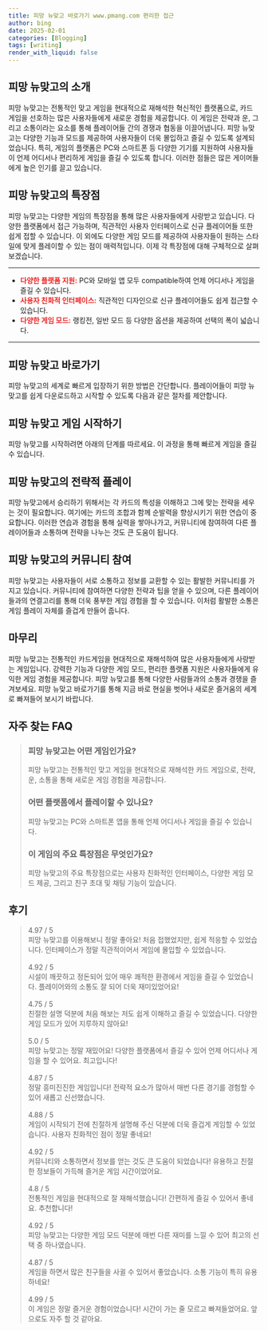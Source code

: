 ```yaml
---
title: 피망 뉴맞고 바로가기 www.pmang.com 편리한 접근
author: bing
date: 2025-02-01
categories: [Blogging]
tags: [writing]
render_with_liquid: false
---
```



<h2 id='피망_뉴맞고의_소개'>피망 뉴맞고의 소개</h2>

<p>피망 뉴맞고는 전통적인 맞고 게임을 현대적으로 재해석한 혁신적인 플랫폼으로, 카드 게임을 선호하는 많은 사용자들에게 새로운 경험을 제공합니다. 이 게임은 전략과 운, 그리고 소통이라는 요소를 통해 플레이어들 간의 경쟁과 협동을 이끌어냅니다. 피망 뉴맞고는 다양한 기능과 모드를 제공하여 사용자들이 더욱 몰입하고 즐길 수 있도록 설계되었습니다. 특히, 게임의 플랫폼은 PC와 스마트폰 등 다양한 기기를 지원하여 사용자들이 언제 어디서나 편리하게 게임을 즐길 수 있도록 합니다. 이러한 점들은 많은 게이머들에게 높은 인기를 끌고 있습니다.</p>

<h2 id='피망_뉴맞고의_특장점'>피망 뉴맞고의 특장점</h2>

<p>피망 뉴맞고는 다양한 게임의 특장점을 통해 많은 사용자들에게 사랑받고 있습니다. 다양한 플랫폼에서 접근 가능하며, 직관적인 사용자 인터페이스로 신규 플레이어들 또한 쉽게 접할 수 있습니다. 이 외에도 다양한 게임 모드를 제공하여 사용자들이 원하는 스타일에 맞게 플레이할 수 있는 점이 매력적입니다. 이제 각 특장점에 대해 구체적으로 살펴보겠습니다.</p>

<hr />

<ul>
    <li><b><span style="color: #ee2323;">다양한 플랫폼 지원:</span></b> PC와 모바일 앱 모두 compatible하여 언제 어디서나 게임을 즐길 수 있습니다.</li>
    <li><b><span style="color: #ee2323;">사용자 친화적 인터페이스:</span></b> 직관적인 디자인으로 신규 플레이어들도 쉽게 접근할 수 있습니다.</li>
    <li><b><span style="color: #ee2323;">다양한 게임 모드:</span></b> 랭킹전, 일반 모드 등 다양한 옵션을 제공하여 선택의 폭이 넓습니다.</li>
</ul>

<hr />

<h2 id='피망_뉴맞고_바로가기'>피망 뉴맞고 바로가기</h2>

<p>피망 뉴맞고의 세계로 빠르게 입장하기 위한 방법은 간단합니다. 플레이어들이 피망 뉴맞고를 쉽게 다운로드하고 시작할 수 있도록 다음과 같은 절차를 제안합니다.</p>

<h2 id='피망_뉴맞고_게임_시작하기'>피망 뉴맞고 게임 시작하기</h2>

<p>피망 뉴맞고를 시작하려면 아래의 단계를 따르세요. 이 과정을 통해 빠르게 게임을 즐길 수 있습니다.</p>

<h2 id='피망_뉴맞고의_전략적_플레이'>피망 뉴맞고의 전략적 플레이</h2>

<p>피망 뉴맞고에서 승리하기 위해서는 각 카드의 특성을 이해하고 그에 맞는 전략을 세우는 것이 필요합니다. 여기에는 카드의 조합과 함께 순발력을 향상시키기 위한 연습이 중요합니다. 이러한 연습과 경험을 통해 실력을 쌓아나가고, 커뮤니티에 참여하여 다른 플레이어들과 소통하며 전략을 나누는 것도 큰 도움이 됩니다.</p>

<h2 id='피망_뉴맞고의_커뮤니티_참여'>피망 뉴맞고의 커뮤니티 참여</h2>

<p>피망 뉴맞고는 사용자들이 서로 소통하고 정보를 교환할 수 있는 활발한 커뮤니티를 가지고 있습니다. 커뮤니티에 참여하면 다양한 전략과 팁을 얻을 수 있으며, 다른 플레이어들과의 연결고리를 통해 더욱 풍부한 게임 경험을 할 수 있습니다. 이처럼 활발한 소통은 게임 플레이 자체를 즐겁게 만들어 줍니다.</p>

<h2 id='마무리'>마무리</h2>

<p>피망 뉴맞고는 전통적인 카드게임을 현대적으로 재해석하여 많은 사용자들에게 사랑받는 게임입니다. 강력한 기능과 다양한 게임 모드, 편리한 플랫폼 지원은 사용자들에게 유익한 게임 경험을 제공합니다. 피망 뉴맞고를 통해 다양한 사람들과의 소통과 경쟁을 즐겨보세요. 피망 뉴맞고 바로가기를 통해 지금 바로 현실을 벗어나 새로운 즐거움의 세계로 빠져들어 보시기 바랍니다.</p>


<h2 id='자주_찾는_FAQ'>자주 찾는 FAQ</h2>
<div itemscope="" itemtype="https://schema.org/FAQPage"> 
<blockquote> 
<div itemscope="" itemprop="mainEntity" itemtype="https://schema.org/Question"> 
<h3 itemprop="name">피망 뉴맞고는 어떤 게임인가요?</h3> 
<div itemscope="" itemprop="acceptedAnswer" itemtype="https://schema.org/Answer"> 
<span itemprop="text"> 
<p>피망 뉴맞고는 전통적인 맞고 게임을 현대적으로 재해석한 카드 게임으로, 전략, 운, 소통을 통해 새로운 게임 경험을 제공합니다.</p> 
</span> 
</div> 
</div> 
<div itemscope="" itemprop="mainEntity" itemtype="https://schema.org/Question"> 
<h3 itemprop="name">어떤 플랫폼에서 플레이할 수 있나요?</h3> 
<div itemscope="" itemprop="acceptedAnswer" itemtype="https://schema.org/Answer"> 
<span itemprop="text"> 
<p>피망 뉴맞고는 PC와 스마트폰 앱을 통해 언제 어디서나 게임을 즐길 수 있습니다.</p> 
</span> 
</div> 
</div> 
<div itemscope="" itemprop="mainEntity" itemtype="https://schema.org/Question"> 
<h3 itemprop="name">이 게임의 주요 특장점은 무엇인가요?</h3> 
<div itemscope="" itemprop="acceptedAnswer" itemtype="https://schema.org/Answer"> 
<span itemprop="text"> 
<p>피망 뉴맞고의 주요 특장점으로는 사용자 친화적인 인터페이스, 다양한 게임 모드 제공, 그리고 친구 초대 및 채팅 기능이 있습니다.</p> 
</span> 
</div> 
</div> 
</blockquote> 
</div>
<h2 id='후기'>후기</h2>
<div itemscope itemtype="https://schema.org/Product">
  <blockquote>
  <div itemprop="review" itemscope itemtype="https://schema.org/Review">
      <div itemprop="reviewRating" itemscope itemtype="https://schema.org/Rating"> <span itemprop="ratingValue">4.97</span> / <span itemprop="bestRating">5</span> </div>
      <span itemprop="reviewBody">피망 뉴맞고를 이용해보니 정말 좋아요! 처음 접했었지만, 쉽게 적응할 수 있었습니다. 인터페이스가 정말 직관적이어서 게임에 몰입할 수 있었습니다.</span>
  </div>
  <br>
  <div itemprop="review" itemscope itemtype="https://schema.org/Review">
      <div itemprop="reviewRating" itemscope itemtype="https://schema.org/Rating"> <span itemprop="ratingValue">4.92</span> / <span itemprop="bestRating">5</span> </div>
      <span itemprop="reviewBody">시설이 깨끗하고 정돈되어 있어 매우 쾌적한 환경에서 게임을 즐길 수 있었습니다. 플레이어와의 소통도 잘 되어 더욱 재미있었어요!</span>
  </div>
  <br>
  <div itemprop="review" itemscope itemtype="https://schema.org/Review">
      <div itemprop="reviewRating" itemscope itemtype="https://schema.org/Rating"> <span itemprop="ratingValue">4.75</span> / <span itemprop="bestRating">5</span> </div>
      <span itemprop="reviewBody">친절한 설명 덕분에 처음 해보는 저도 쉽게 이해하고 즐길 수 있었습니다. 다양한 게임 모드가 있어 지루하지 않아요!</span>
  </div>
  <br>
  <div itemprop="review" itemscope itemtype="https://schema.org/Review">
      <div itemprop="reviewRating" itemscope itemtype="https://schema.org/Rating"> <span itemprop="ratingValue">5.0</span> / <span itemprop="bestRating">5</span> </div>
      <span itemprop="reviewBody">피망 뉴맞고는 정말 재밌어요! 다양한 플랫폼에서 즐길 수 있어 언제 어디서나 게임을 할 수 있어요. 최고입니다!</span>
  </div>
  <br>
  <div itemprop="review" itemscope itemtype="https://schema.org/Review">
      <div itemprop="reviewRating" itemscope itemtype="https://schema.org/Rating"> <span itemprop="ratingValue">4.87</span> / <span itemprop="bestRating">5</span> </div>
      <span itemprop="reviewBody">정말 흥미진진한 게임입니다! 전략적 요소가 많아서 매번 다른 경기를 경험할 수 있어 새롭고 신선했습니다.</span>
  </div>
  <br>
  <div itemprop="review" itemscope itemtype="https://schema.org/Review">
      <div itemprop="reviewRating" itemscope itemtype="https://schema.org/Rating"> <span itemprop="ratingValue">4.88</span> / <span itemprop="bestRating">5</span> </div>
      <span itemprop="reviewBody">게임이 시작되기 전에 친절하게 설명해 주신 덕분에 더욱 즐겁게 게임할 수 있었습니다. 사용자 친화적인 점이 정말 좋네요!</span>
  </div>
  <br>
  <div itemprop="review" itemscope itemtype="https://schema.org/Review">
      <div itemprop="reviewRating" itemscope itemtype="https://schema.org/Rating"> <span itemprop="ratingValue">4.92</span> / <span itemprop="bestRating">5</span> </div>
      <span itemprop="reviewBody">커뮤니티와 소통하면서 정보를 얻는 것도 큰 도움이 되었습니다! 유용하고 친절한 정보들이 가득해 즐거운 게임 시간이었어요.</span>
  </div>
  <br>
  <div itemprop="review" itemscope itemtype="https://schema.org/Review">
      <div itemprop="reviewRating" itemscope itemtype="https://schema.org/Rating"> <span itemprop="ratingValue">4.8</span> / <span itemprop="bestRating">5</span> </div>
      <span itemprop="reviewBody">전통적인 게임을 현대적으로 잘 재해석했습니다! 간편하게 즐길 수 있어서 좋네요. 추천합니다!</span>
  </div>
  <br>
  <div itemprop="review" itemscope itemtype="https://schema.org/Review">
      <div itemprop="reviewRating" itemscope itemtype="https://schema.org/Rating"> <span itemprop="ratingValue">4.92</span> / <span itemprop="bestRating">5</span> </div>
      <span itemprop="reviewBody">피망 뉴맞고는 다양한 게임 모드 덕분에 매번 다른 재미를 느낄 수 있어 최고의 선택 중 하나였습니다.</span>
  </div>
  <br>
  <div itemprop="review" itemscope itemtype="https://schema.org/Review">
      <div itemprop="reviewRating" itemscope itemtype="https://schema.org/Rating"> <span itemprop="ratingValue">4.87</span> / <span itemprop="bestRating">5</span> </div>
      <span itemprop="reviewBody">게임을 하면서 많은 친구들을 사귈 수 있어서 좋았습니다. 소통 기능이 특히 유용하네요!</span>
  </div>
  <br>
  <div itemprop="review" itemscope itemtype="https://schema.org/Review">
      <div itemprop="reviewRating" itemscope itemtype="https://schema.org/Rating"> <span itemprop="ratingValue">4.99</span> / <span itemprop="bestRating">5</span> </div>
      <span itemprop="reviewBody">이 게임은 정말 즐거운 경험이었습니다! 시간이 가는 줄 모르고 빠져들었어요. 앞으로도 자주 할 것 같아요.</span>
  </div>
  </blockquote>
</div>
